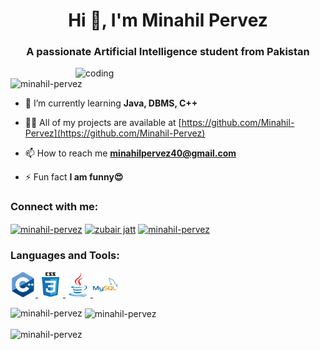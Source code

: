<h1 align="center">Hi 👋, I'm Minahil Pervez</h1>
<h3 align="center">A passionate Artificial Intelligence student from Pakistan</h3>

<img align="right" alt="coding" width="400" src="https://media1.tenor.com/m/WkgpyPpxpDUAAAAC/work-internet.gif">

<p align="left"> <img src="https://komarev.com/ghpvc/?username=minahil-pervez&label=Profile%20views&color=0e75b6&style=flat" alt="minahil-pervez" /> </p>

- 🌱 I’m currently learning **Java, DBMS, C++**

- 👨‍💻 All of my projects are available at [https://github.com/Minahil-Pervez](https://github.com/Minahil-Pervez)

- 📫 How to reach me **minahilpervez40@gmail.com**

- ⚡ Fun fact **I am funny😍**

<h3 align="left">Connect with me:</h3>
<p align="left">
<a href="https://linkedin.com/in/minahil-pervez" target="blank"><img align="center" src="https://raw.githubusercontent.com/rahuldkjain/github-profile-readme-generator/master/src/images/icons/Social/linked-in-alt.svg" alt="minahil-pervez" height="30" width="40" /></a>
<a href="https://fb.com/zubair jatt" target="blank"><img align="center" src="https://raw.githubusercontent.com/rahuldkjain/github-profile-readme-generator/master/src/images/icons/Social/facebook.svg" alt="zubair jatt" height="30" width="40" /></a>
<a href="https://instagram.com/minahil-pervez" target="blank"><img align="center" src="https://raw.githubusercontent.com/rahuldkjain/github-profile-readme-generator/master/src/images/icons/Social/instagram.svg" alt="minahil-pervez" height="30" width="40" /></a>
</p>

<h3 align="left">Languages and Tools:</h3>
<p align="left"> <a href="https://www.w3schools.com/cpp/" target="_blank" rel="noreferrer"> <img src="https://raw.githubusercontent.com/devicons/devicon/master/icons/cplusplus/cplusplus-original.svg" alt="cplusplus" width="40" height="40"/> </a> <a href="https://www.w3schools.com/css/" target="_blank" rel="noreferrer"> <img src="https://raw.githubusercontent.com/devicons/devicon/master/icons/css3/css3-original-wordmark.svg" alt="css3" width="40" height="40"/> </a> <a href="https://www.java.com" target="_blank" rel="noreferrer"> <img src="https://raw.githubusercontent.com/devicons/devicon/master/icons/java/java-original.svg" alt="java" width="40" height="40"/> </a> <a href="https://www.mysql.com/" target="_blank" rel="noreferrer"> <img src="https://raw.githubusercontent.com/devicons/devicon/master/icons/mysql/mysql-original-wordmark.svg" alt="mysql" width="40" height="40"/> </a> </p>

<p><img align="left" src="https://github-readme-stats.vercel.app/api/top-langs?username=minahil-pervez&show_icons=true&locale=en&layout=compact" alt="minahil-pervez" /></p>

<p>&nbsp;<img align="center" src="https://github-readme-stats.vercel.app/api?username=minahil-pervez&show_icons=true&locale=en" alt="minahil-pervez" /></p>

<p><img align="center" src="https://github-readme-streak-stats.herokuapp.com/?user=minahil-pervez&" alt="minahil-pervez" /></p>

